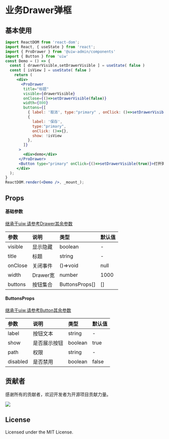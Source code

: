# 业务Drawer弹框

<!--ProDrawer-->

## 基本使用
<!--rehype:bgWhite=true&codeSandbox=true&codePen=true-->
```jsx
import ReactDOM from 'react-dom';
import React, { useState } from 'react';
import { ProDrawer } from '@uiw-admin/components'
import { Button } from 'uiw'
const Demo = () => {
  const [ drawerVisible,setDrawerVisible ] = useState( false )
  const [ isView ] = useState( false )
    return (
     <div>
       <ProDrawer
        title="标题"
        visible={drawerVisible}
        onClose={()=>setDrawerVisible(false)}
        width={800}
        buttons={[
          { label: '取消', type:"primary" , onClick: ()=>setDrawerVisible(false) },
          {
            label: '保存',
            type:"primary",
            onClick: ()=>{},
            show: !isView
          },
        ]}
      >
        <div>demo</div>
      </ProDrawer>
      <Button type="primary" onClick={()=>setDrawerVisible(true)}>打开弹框</Button>
     </div>
  );
}
ReactDOM.render(<Demo />, _mount_);
```

## Props

#### 基础参数
[继承于uiw,请参考Drawer其余参数](https://uiwjs.github.io/#/components/drawer)

| 参数    | 说明     | 类型           | 默认值 |
| :------ | :------- | :------------- | :----- |
| visible | 显示隐藏 | boolean        | -      |
| title   | 标题     | string         | -     |
| onClose | 关闭事件 | ()=>void       | null   |
| width   | Drawer宽 | number         | 1000   |
| buttons | 按钮集合 | ButtonsProps[] | []     |


#### ButtonsProps
[继承于uiw,请参考Button其余参数](https://uiwjs.github.io/#/components/button)

| 参数     | 说明         | 类型    | 默认值 |
| :------- | :----------- | :------ | :----- |
| label    | 按钮文本     | string  | -      |
| show     | 是否展示按钮 | boolean | true   |
| path     | 权限         | string  | -      |
| disabled | 是否禁用     | boolean | false  |




## 贡献者

感谢所有的贡献者，欢迎开发者为开源项目贡献力量。

<a href="https://github.com/uiwjs/uiw-admin/graphs/contributors">
  <img src="https://uiwjs.github.io/uiw-admin/CONTRIBUTORS.svg" />
</a>

## License

Licensed under the MIT License.